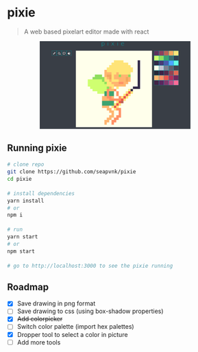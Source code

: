 # pixie
> A web based pixelart editor made with react

<p align="center">
  <img width="70%" src="./screenshots/app_screenshot.png">
</p>

## Running pixie
````bash
# clone repo
git clone https://github.com/seapvnk/pixie
cd pixie

# install dependencies
yarn install
# or
npm i

# run
yarn start
# or
npm start

# go to http://localhost:3000 to see the pixie running
````

## Roadmap

- [x] Save drawing in png format
- [ ] Save drawing to css (using box-shadow properties)
- [x] ~~Add colorpicker~~
- [ ] Switch color palette (import hex palettes)
- [x] Dropper tool to select a color in picture
- [ ] Add more tools
